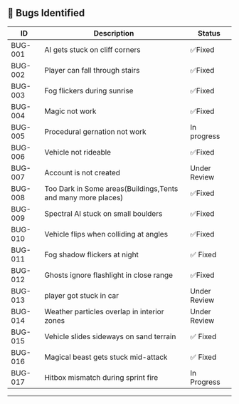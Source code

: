 ## 🐞 Bugs Identified

| ID   | Description                           | Status      |
|------|---------------------------------------|-------------|
| BUG-001 | AI gets stuck on cliff corners     | ✅Fixed       |
| BUG-002 | Player can fall through stairs     | ✅Fixed       |
| BUG-003 | Fog flickers during sunrise        | ✅Fixed |
| BUG-004 | Magic not work       | ✅Fixed |
| BUG-005 |Procedural gernation not work       | In progress|
| BUG-006 | Vehicle not rideable | ✅Fixed |
| BUG-007 | Account is not created       | Under Review |
| BUG-008 | Too Dark in Some areas(Buildings,Tents and many more places)        | ✅Fixed |
| BUG-009  | Spectral AI stuck on small boulders     | ✅Fixed        |
| BUG-010  | Vehicle flips when colliding at angles  | ✅Fixed |
| BUG-011  | Fog shadow flickers at night            | ✅ Fixed      |
| BUG-012  | Ghosts ignore flashlight in close range | ✅Fixed|
| BUG-013  | player got stuck in car| Under Review |
| BUG-014  | Weather particles overlap in interior zones | Under Review |
| BUG-015  | Vehicle slides sideways on sand terrain     | ✅ Fixed        |
| BUG-016  | Magical beast gets stuck mid-attack         | ✅ Fixed |
| BUG-017  | Hitbox mismatch during sprint fire          | In Progress  |
---
